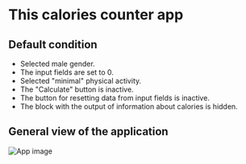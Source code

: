 # This calories counter app

## Default condition
* Selected male gender.
* The input fields are set to 0.
* Selected "minimal" physical activity.
* The "Calculate" button is inactive.
* The button for resetting data from input fields is inactive.
* The block with the output of information about calories is hidden.

## General view of the application
![App image](https://imgur.com/undefined)


